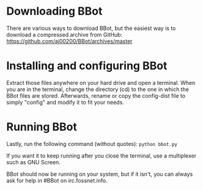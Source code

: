 # Downloading BBot
There are various ways to download BBot, but the easiest way is to download a compressed archive from GitHub: <https://github.com/aj00200/BBot/archives/master>

# Installing and configuring BBot
Extract those files anywhere on your hard drive and open a terminal.
When you are in the terminal, change the directory (cd) to the one in which the BBot files are stored.
Afterwards, rename or copy the config-dist file to simply "config" and modify it to fit your needs.

# Running BBot
Lastly, run the following command (without quotes): `python bbot.py`

If you want it to keep running after you close the terminal, use a multiplexer such as GNU Screen.

BBot should now be running on your system, but if it isn't, you can always ask for help in #BBot on irc.fossnet.info.